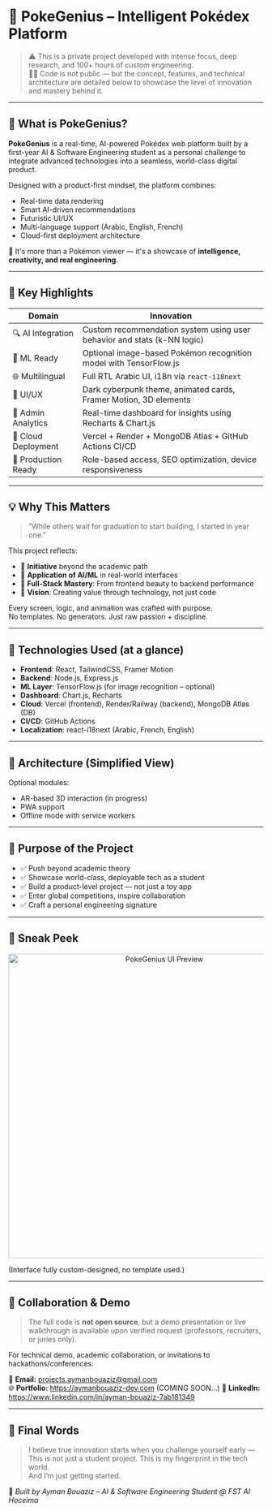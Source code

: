 # 🧠 PokeGenius – Intelligent Pokédex Platform

> ⚠️ This is a private project developed with intense focus, deep research, and 100+ hours of custom engineering.  
> 🧑‍💻 Code is not public — but the concept, features, and technical architecture are detailed below to showcase the level of innovation and mastery behind it.

---

## 🚀 What is PokeGenius?

**PokeGenius** is a real-time, AI-powered Pokédex web platform built by a first-year AI & Software Engineering student as a personal challenge to integrate advanced technologies into a seamless, world-class digital product.

Designed with a product-first mindset, the platform combines:
- Real-time data rendering
- Smart AI-driven recommendations
- Futuristic UI/UX
- Multi-language support (Arabic, English, French)
- Cloud-first deployment architecture

🧠 It's more than a Pokémon viewer — it's a showcase of **intelligence, creativity, and real engineering**.

---

## 🌟 Key Highlights

| Domain              | Innovation                                                                 |
|---------------------|-----------------------------------------------------------------------------|
| 🔍 AI Integration   | Custom recommendation system using user behavior and stats (k-NN logic)    |
| 🤖 ML Ready         | Optional image-based Pokémon recognition model with TensorFlow.js          |
| 🌐 Multilingual     | Full RTL Arabic UI, i18n via `react-i18next`                                |
| 🎨 UI/UX            | Dark cyberpunk theme, animated cards, Framer Motion, 3D elements            |
| 🧠 Admin Analytics  | Real-time dashboard for insights using Recharts & Chart.js                  |
| 🚀 Cloud Deployment | Vercel + Render + MongoDB Atlas + GitHub Actions CI/CD                     |
| 🔐 Production Ready | Role-based access, SEO optimization, device responsiveness                 |

---

## 💡 Why This Matters

> “While others wait for graduation to start building, I started in year one.”

This project reflects:
- 💪 **Initiative** beyond the academic path  
- 🧠 **Application of AI/ML** in real-world interfaces  
- 🧱 **Full-Stack Mastery**: From frontend beauty to backend performance  
- 🧭 **Vision**: Creating value through technology, not just code

Every screen, logic, and animation was crafted with purpose.  
No templates. No generators. Just raw passion + discipline.

---

## 🧠 Technologies Used (at a glance)

- **Frontend**: React, TailwindCSS, Framer Motion  
- **Backend**: Node.js, Express.js  
- **ML Layer**: TensorFlow.js (for image recognition – optional)  
- **Dashboard**: Chart.js, Recharts  
- **Cloud**: Vercel (frontend), Render/Railway (backend), MongoDB Atlas (DB)  
- **CI/CD**: GitHub Actions  
- **Localization**: react-i18next (Arabic, French, English)

---

## 🧩 Architecture (Simplified View)

Optional modules:
- AR-based 3D interaction (in progress)
- PWA support
- Offline mode with service workers

---

## 🎯 Purpose of the Project

- ✅ Push beyond academic theory
- ✅ Showcase world-class, deployable tech as a student
- ✅ Build a product-level project — not just a toy app
- ✅ Enter global competitions, inspire collaboration
- ✅ Craft a personal engineering signature

---

## 📸 Sneak Peek

<p align="center">
  <img src="./screenshots/ui-glimpse.png" alt="PokeGenius UI Preview" width="600" />
</p>

(Interface fully custom-designed, no template used.)

---

## 🤝 Collaboration & Demo

> The full code is **not open source**, but a demo presentation or live walkthrough is available upon verified request (professors, recruiters, or juries only).

For technical demo, academic collaboration, or invitations to hackathons/conferences:

📩 **Email:** projects.aymanbouaziz@gmail.com  
🌐 **Portfolio:** https://aymanbouaziz-dev.com (COMING SOON...)
📘 **LinkedIn:** https://www.linkedin.com/in/ayman-bouaziz-7ab181349

---

## 👑 Final Words

> I believe true innovation starts when you challenge yourself early —  
> This is not just a student project. This is my fingerprint in the tech world.  
> And I’m just getting started.

🌟 *Built by Ayman Bouaziz – AI & Software Engineering Student @ FST Al Hoceima*
